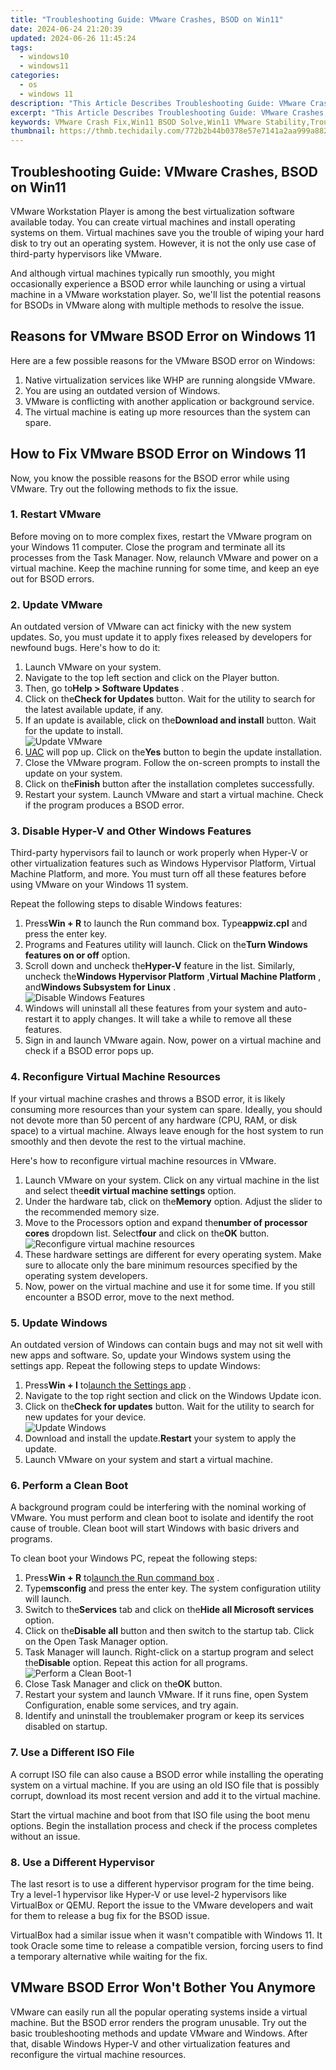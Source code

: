 ```yaml
---
title: "Troubleshooting Guide: VMware Crashes, BSOD on Win11"
date: 2024-06-24 21:20:39
updated: 2024-06-26 11:45:24
tags:
  - windows10
  - windows11
categories:
  - os
  - windows 11
description: "This Article Describes Troubleshooting Guide: VMware Crashes, BSOD on Win11"
excerpt: "This Article Describes Troubleshooting Guide: VMware Crashes, BSOD on Win11"
keywords: VMware Crash Fix,Win11 BSOD Solve,Win11 VMware Stability,Troubleshoot VMware Windows,Resolve Win11 Errors,Guided Win11 Recovery,Preventing Win11 Crashes
thumbnail: https://thmb.techidaily.com/772b2b44b0378e57e7141a2aa999a88263926bcf3e3ae208c5af8f61bf24deca.jpg
---
```


## Troubleshooting Guide: VMware Crashes, BSOD on Win11

 VMware Workstation Player is among the best virtualization software available today. You can create virtual machines and install operating systems on them. Virtual machines save you the trouble of wiping your hard disk to try out an operating system. However, it is not the only use case of third-party hypervisors like VMware.

 And although virtual machines typically run smoothly, you might occasionally experience a BSOD error while launching or using a virtual machine in a VMware workstation player. So, we'll list the potential reasons for BSODs in VMware along with multiple methods to resolve the issue.

## Reasons for VMware BSOD Error on Windows 11

Here are a few possible reasons for the VMware BSOD error on Windows:

1. Native virtualization services like WHP are running alongside VMware.
2. You are using an outdated version of Windows.
3. VMware is conflicting with another application or background service.
4. The virtual machine is eating up more resources than the system can spare.

## How to Fix VMware BSOD Error on Windows 11

 Now, you know the possible reasons for the BSOD error while using VMware. Try out the following methods to fix the issue.

### 1\. Restart VMware

 Before moving on to more complex fixes, restart the VMware program on your Windows 11 computer. Close the program and terminate all its processes from the Task Manager. Now, relaunch VMware and power on a virtual machine. Keep the machine running for some time, and keep an eye out for BSOD errors.

### 2\. Update VMware

 An outdated version of VMware can act finicky with the new system updates. So, you must update it to apply fixes released by developers for newfound bugs. Here's how to do it:

1. Launch VMware on your system.
2. Navigate to the top left section and click on the Player button.
3. Then, go to**Help > Software Updates** .
4. Click on the**Check for Updates** button. Wait for the utility to search for the latest available update, if any.
5. If an update is available, click on the**Download and install** button. Wait for the update to install.  
![Update VMware](https://static1.makeuseofimages.com/wordpress/wp-content/uploads/2023/01/update-vmware.jpg)
6. [UAC](https://www.makeuseof.com/tag/user-account-control-windows-10/) will pop up. Click on the**Yes** button to begin the update installation.
7. Close the VMware program. Follow the on-screen prompts to install the update on your system.
8. Click on the**Finish** button after the installation completes successfully.
9. Restart your system. Launch VMware and start a virtual machine. Check if the program produces a BSOD error.

### 3\. Disable Hyper-V and Other Windows Features

 Third-party hypervisors fail to launch or work properly when Hyper-V or other virtualization features such as Windows Hypervisor Platform, Virtual Machine Platform, and more. You must turn off all these features before using VMware on your Windows 11 system.

Repeat the following steps to disable Windows features:

1. Press**Win + R** to launch the Run command box. Type**appwiz.cpl** and press the enter key.
2. Programs and Features utility will launch. Click on the**Turn Windows features on or off** option.
3. Scroll down and uncheck the**Hyper-V** feature in the list. Similarly, uncheck the**Windows Hypervisor Platform** ,**Virtual Machine Platform** , and**Windows Subsystem for Linux** .  
![Disable Windows Features](https://static1.makeuseofimages.com/wordpress/wp-content/uploads/2023/01/disable-windows-features.jpg)
4. Windows will uninstall all these features from your system and auto-restart it to apply changes. It will take a while to remove all these features.
5. Sign in and launch VMware again. Now, power on a virtual machine and check if a BSOD error pops up.

### 4\. Reconfigure Virtual Machine Resources

 If your virtual machine crashes and throws a BSOD error, it is likely consuming more resources than your system can spare. Ideally, you should not devote more than 50 percent of any hardware (CPU, RAM, or disk space) to a virtual machine. Always leave enough for the host system to run smoothly and then devote the rest to the virtual machine.

Here's how to reconfigure virtual machine resources in VMware.

1. Launch VMware on your system. Click on any virtual machine in the list and select the**edit virtual machine settings** option.
2. Under the hardware tab, click on the**Memory** option. Adjust the slider to the recommended memory size.
3. Move to the Processors option and expand the**number of processor cores** dropdown list. Select**four** and click on the**OK** button.  
![Reconfigure virtual machine resources](https://static1.makeuseofimages.com/wordpress/wp-content/uploads/2023/01/reconfigure-virtual-machine-resources.jpg)
4. These hardware settings are different for every operating system. Make sure to allocate only the bare minimum resources specified by the operating system developers.
5. Now, power on the virtual machine and use it for some time. If you still encounter a BSOD error, move to the next method.

### 5\. Update Windows

 An outdated version of Windows can contain bugs and may not sit well with new apps and software. So, update your Windows system using the settings app. Repeat the following steps to update Windows:

1. Press**Win + I** to[launch the Settings app](https://www.makeuseof.com/windows-ways-to-open-system-settings/) .
2. Navigate to the top right section and click on the Windows Update icon.
3. Click on the**Check for updates** button. Wait for the utility to search for new updates for your device.  
![Update Windows](https://static1.makeuseofimages.com/wordpress/wp-content/uploads/2022/12/update-windows.jpg)
4. Download and install the update.**Restart** your system to apply the update.
5. Launch VMware on your system and start a virtual machine.

### 6\. Perform a Clean Boot

 A background program could be interfering with the nominal working of VMware. You must perform and clean boot to isolate and identify the root cause of trouble. Clean boot will start Windows with basic drivers and programs.

To clean boot your Windows PC, repeat the following steps:

1. Press**Win + R** to[launch the Run command box](https://www.makeuseof.com/windows-open-run-command-dialog-box/) .
2. Type**msconfig** and press the enter key. The system configuration utility will launch.
3. Switch to the**Services** tab and click on the**Hide all Microsoft services** option.
4. Click on the**Disable all** button and then switch to the startup tab. Click on the Open Task Manager option.
5. Task Manager will launch. Right-click on a startup program and select the**Disable** option. Repeat this action for all programs.  
![Perform a Clean Boot-1](https://static1.makeuseofimages.com/wordpress/wp-content/uploads/2023/01/perform-a-clean-boot-1.jpg)
6. Close Task Manager and click on the**OK** button.
7. Restart your system and launch VMware. If it runs fine, open System Configuration, enable some services, and try again.
8. Identify and uninstall the troublemaker program or keep its services disabled on startup.

### 7\. Use a Different ISO File

 A corrupt ISO file can also cause a BSOD error while installing the operating system on a virtual machine. If you are using an old ISO file that is possibly corrupt, download its most recent version and add it to the virtual machine.

 Start the virtual machine and boot from that ISO file using the boot menu options. Begin the installation process and check if the process completes without an issue.

### 8\. Use a Different Hypervisor

 The last resort is to use a different hypervisor program for the time being. Try a level-1 hypervisor like Hyper-V or use level-2 hypervisors like VirtualBox or QEMU. Report the issue to the VMware developers and wait for them to release a bug fix for the BSOD issue.

 VirtualBox had a similar issue when it wasn't compatible with Windows 11\. It took Oracle some time to release a compatible version, forcing users to find a temporary alternative while waiting for the fix.

## VMware BSOD Error Won't Bother You Anymore

 VMware can easily run all the popular operating systems inside a virtual machine. But the BSOD error renders the program unusable. Try out the basic troubleshooting methods and update VMware and Windows. After that, disable Windows Hyper-V and other virtualization features and reconfigure the virtual machine resources.


<ins class="adsbygoogle"
     style="display:block"
     data-ad-format="autorelaxed"
     data-ad-client="ca-pub-7571918770474297"
     data-ad-slot="1223367746"></ins>



<ins class="adsbygoogle"
     style="display:block"
     data-ad-client="ca-pub-7571918770474297"
     data-ad-slot="8358498916"
     data-ad-format="auto"
     data-full-width-responsive="true"></ins>
